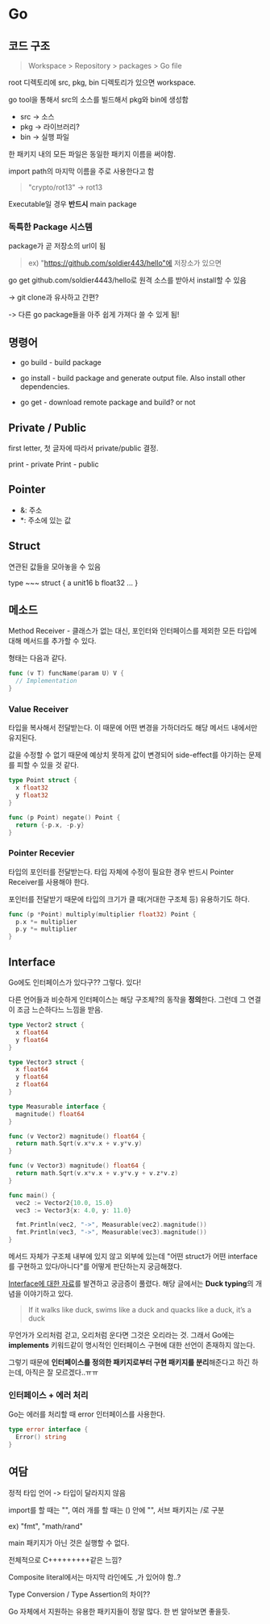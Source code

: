 # Go

## 코드 구조

> Workspace > Repository > packages > Go file

root 디렉토리에 src, pkg, bin 디렉토리가 있으면 workspace.

go tool을 통해서 src의 소스를 빌드해서 pkg와 bin에 생성함

- src -> 소스
- pkg -> 라이브러리?
- bin -> 실행 파일

한 패키지 내의 모든 파일은 동일한 패키지 이름을 써야함.

import path의 마지막 이름을 주로 사용한다고 함
> "crypto/rot13" -> rot13

Executable일 경우 **반드시** main package

### 독특한 Package 시스템

package가 곧 저장소의 url이 됨

> ex) "https://github.com/soldier443/hello"에 저장소가 있으면

go get github.com/soldier4443/hello로 원격 소스를 받아서 install할 수 있음

-> git clone과 유사하고 간편?

-> 다른 go package들을 아주 쉽게 가져다 쓸 수 있게 됨!

## 명령어

- go build - build package

- go install - build package and generate output file. Also install other dependencies.

- go get - download remote package and build? or not

## Private / Public

first letter, 첫 글자에 따라서 private/public 결정.

print - private
Print - public

## Pointer

- &: 주소
- *: 주소에 있는 값

## Struct

연관된 값들을 모아놓을 수 있음

type ~~~ struct {
  a unit16
  b float32
  ...
}

## 메소드

Method Receiver - 클래스가 없는 대신, 포인터와 인터페이스를 제외한 모든 타입에 대해 메서드를 추가할 수 있다.

형태는 다음과 같다.

```go
func (v T) funcName(param U) V {
  // Implementation
}
```

### Value Receiver

타입을 복사해서 전달받는다. 이 때문에 어떤 변경을 가하더라도 해당 메서드 내에서만 유지된다.

값을 수정할 수 없기 때문에 예상치 못하게 값이 변경되어 side-effect를 야기하는 문제를 피할 수 있을 것 같다.

```go
type Point struct {
  x float32
  y float32
}

func (p Point) negate() Point {
  return {-p.x, -p.y}
}
```

### Pointer Recevier

타입의 포인터를 전달받는다. 타입 자체에 수정이 필요한 경우 반드시 Pointer Receiver를 사용해야 한다.

포인터를 전달받기 때문에 타입의 크기가 클 때(거대한 구조체 등) 유용하기도 하다.

```go
func (p *Point) multiply(multiplier float32) Point {
  p.x *= multiplier
  p.y *= multiplier
}
```

## Interface

Go에도 인터페이스가 있다구??
그렇다. 있다!

다른 언어들과 비슷하게 인터페이스는 해당 구조체?의 동작을 **정의**한다.
그런데 그 연결이 조금 느슨하다느 느낌을 받음.

```go
type Vector2 struct {
  x float64
  y float64
}

type Vector3 struct {
  x float64
  y float64
  z float64
}

type Measurable interface {
  magnitude() float64
}

func (v Vector2) magnitude() float64 {
  return math.Sqrt(v.x*v.x + v.y*v.y)
}

func (v Vector3) magnitude() float64 {
  return math.Sqrt(v.x*v.x + v.y*v.y + v.z*v.z)
}

func main() {
  vec2 := Vector2{10.0, 15.0}
  vec3 := Vector3{x: 4.0, y: 11.0}

  fmt.Println(vec2, "->", Measurable(vec2).magnitude())
  fmt.Println(vec3, "->", Measurable(vec3).magnitude())
}
```

메서드 자체가 구조체 내부에 있지 않고 외부에 있는데
"어떤 struct가 어떤 interface를 구현하고 있다/아니다"를 어떻게 판단하는지 궁금해졌다.

[Interface에 대한 자료](https://flaviocopes.com/go-empty-interface/)를 발견하고 궁금증이 풀렸다.
해당 글에서는 **Duck typing**의 개념을 이야기하고 있다.

> If it walks like duck, swims like a duck and quacks like a duck, it’s a duck

무언가가 오리처럼 걷고, 오리처럼 운다면 그것은 오리라는 것.
그래서 Go에는 **implements** 키워드같이 명시적인 인터페이스 구현에 대한 선언이 존재하지 않는다.

그렇기 때문에 **인터페이스를 정의한 패키지로부터 구현 패키지를 분리**해준다고 하긴 하는데, 아직은 잘 모르겠다..ㅠㅠ

### 인터페이스 + 에러 처리

Go는 에러를 처리할 때 error 인터페이스를 사용한다.

```go
type error interface {
  Error() string
}
```

## 여담

정적 타입 언어
-> 타입이 달라지지 않음

import를 할 때는 "", 여러 개를 할 때는 () 안에 "",
서브 패키지는 /로 구분

ex) "fmt", "math/rand"

main 패키지가 아닌 것은 실행할 수 없다.

전체적으로 C+++++++++같은 느낌?

Composite literal에서는 마지막 라인에도 ,가 있어야 함..?

Type Conversion / Type Assertion의 차이??

Go 자체에서 지원하는 유용한 패키지들이 정말 많다.
한 번 알아보면 좋을듯.
